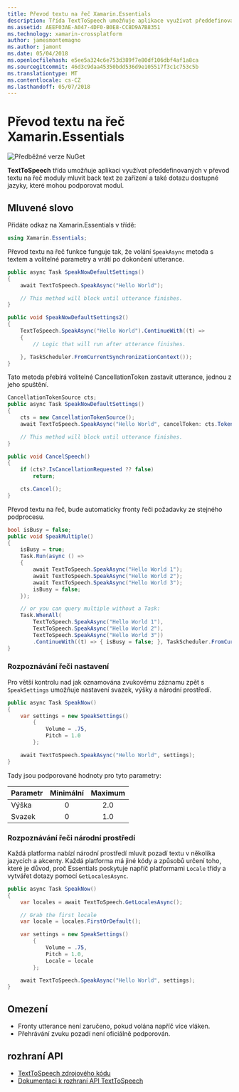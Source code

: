 ```yaml
---
title: Převod textu na řeč Xamarin.Essentials
description: Třída TextToSpeech umožňuje aplikace využívat předdefinovaných v převod textu na řeč moduly mluvit back text ze zařízení a také dotazu dostupné jazyky, které mohou podporovat modul.
ms.assetid: AEEF03AE-A047-4DF0-B0E8-CC8D9A7B8351
ms.technology: xamarin-crossplatform
author: jamesmontemagno
ms.author: jamont
ms.date: 05/04/2018
ms.openlocfilehash: e5ee5a324c6e753d389f7e80df106dbf4af1a8ca
ms.sourcegitcommit: 46d3c9daa45350bdd536d9e105517f3c1c753c5b
ms.translationtype: MT
ms.contentlocale: cs-CZ
ms.lasthandoff: 05/07/2018
---
```

# <a name="xamarinessentials-text-to-speech"></a>Převod textu na řeč Xamarin.Essentials

![Předběžné verze NuGet](~/media/shared/pre-release.png)

**TextToSpeech** třída umožňuje aplikaci využívat předdefinovaných v převod textu na řeč moduly mluvit back text ze zařízení a také dotazu dostupné jazyky, které mohou podporovat modul.

## <a name="using-text-to-speech"></a>Mluvené slovo

Přidáte odkaz na Xamarin.Essentials v třídě:

```csharp
using Xamarin.Essentials;
```

Převod textu na řeč funkce funguje tak, že volání `SpeakAsync` metoda s textem a volitelné parametry a vrátí po dokončení utterance. 

```csharp
public async Task SpeakNowDefaultSettings()
{
    await TextToSpeech.SpeakAsync("Hello World");

    // This method will block until utterance finishes.
}

public void SpeakNowDefaultSettings2()
{
    TextToSpeech.SpeakAsync("Hello World").ContinueWith((t) => 
    {
        // Logic that will run after utterance finishes.

    }, TaskScheduler.FromCurrentSynchronizationContext());
}
```

Tato metoda přebírá volitelné CancellationToken zastavit utterance, jednou z jeho spuštění. 
```csharp
CancellationTokenSource cts;
public async Task SpeakNowDefaultSettings()
{
    cts = new CancellationTokenSource();
    await TextToSpeech.SpeakAsync("Hello World", cancelToken: cts.Token);

    // This method will block until utterance finishes.
}

public void CancelSpeech()
{
    if (cts?.IsCancellationRequested ?? false)
        return;

    cts.Cancel();
}
```

Převod textu na řeč, bude automaticky fronty řeči požadavky ze stejného podprocesu. 

```csharp
bool isBusy = false;
public void SpeakMultiple()
{
    isBusy = true;
    Task.Run(async () =>
    {
        await TextToSpeech.SpeakAsync("Hello World 1");
        await TextToSpeech.SpeakAsync("Hello World 2");
        await TextToSpeech.SpeakAsync("Hello World 3");
        isBusy = false;
    });

    // or you can query multiple without a Task:
    Task.WhenAll(
        TextToSpeech.SpeakAsync("Hello World 1"),
        TextToSpeech.SpeakAsync("Hello World 2"),
        TextToSpeech.SpeakAsync("Hello World 3"))
        .ContinueWith((t) => { isBusy = false; }, TaskScheduler.FromCurrentSynchronizationContext());
}
```

### <a name="speech-settings"></a>Rozpoznávání řeči nastavení

Pro větší kontrolu nad jak oznamována zvukovému záznamu zpět s `SpeakSettings` umožňuje nastavení svazek, výšky a národní prostředí.

```csharp
public async Task SpeakNow()
{
    var settings = new SpeakSettings()
        {
            Volume = .75,
            Pitch = 1.0
        };

    await TextToSpeech.SpeakAsync("Hello World", settings);
}
```

Tady jsou podporované hodnoty pro tyto parametry:

| Parametr | Minimální | Maximum |
| --- | :---: | :---: |
| Výška | 0 | 2.0 |
| Svazek | 0 | 1.0 |

### <a name="speech-locales"></a>Rozpoznávání řeči národní prostředí

Každá platforma nabízí národní prostředí mluvit pozadí textu v několika jazycích a akcenty. Každá platforma má jiné kódy a způsobů určení toho, které je důvod, proč Essentials poskytuje napříč platformami `Locale` třídy a vytvářet dotazy pomocí `GetLocalesAsync`.

```csharp
public async Task SpeakNow()
{
    var locales = await TextToSpeech.GetLocalesAsync();

    // Grab the first locale
    var locale = locales.FirstOrDefault();

    var settings = new SpeakSettings()
        {
            Volume = .75,
            Pitch = 1.0,
            Locale = locale
        };

    await TextToSpeech.SpeakAsync("Hello World", settings);
}
```

## <a name="limitations"></a>Omezení

- Fronty utterance není zaručeno, pokud volána napříč více vláken.
- Přehrávání zvuku pozadí není oficiálně podporován.

## <a name="api"></a>rozhraní API

- [TextToSpeech zdrojového kódu](https://github.com/xamarin/Essentials/tree/master/Essentials/TextToSpeech)
- [Dokumentaci k rozhraní API TextToSpeech](xref:Xamarin.Essentials.TextToSpeech)
